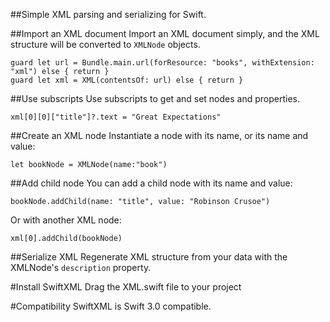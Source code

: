 ##Simple XML parsing and serializing for Swift.

##Import an XML document 
Import an XML document simply, and the XML structure will be converted to `XMLNode` objects.

```
guard let url = Bundle.main.url(forResource: "books", withExtension: "xml") else { return }
guard let xml = XML(contentsOf: url) else { return }
```
##Use subscripts
Use subscripts to get and set nodes and properties.
```
xml[0][0]["title"]?.text = "Great Expectations"
```
##Create an XML node
Instantiate a node with its name, or its name and value:
```
let bookNode = XMLNode(name:"book")
```
##Add child node
You can add a child node with its name and value:
```
bookNode.addChild(name: "title", value: "Robinson Crusoe")
```
Or with another XML node:
```
xml[0].addChild(bookNode)
```
##Serialize XML
Regenerate XML structure from your data with the XMLNode's `description` property.

#Install SwiftXML
Drag the XML.swift file to your project

#Compatibility
SwiftXML is Swift 3.0 compatible.